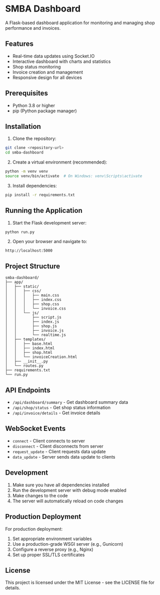 # SMBA Dashboard

A Flask-based dashboard application for monitoring and managing shop performance and invoices.

## Features

- Real-time data updates using Socket.IO
- Interactive dashboard with charts and statistics
- Shop status monitoring
- Invoice creation and management
- Responsive design for all devices

## Prerequisites

- Python 3.8 or higher
- pip (Python package manager)

## Installation

1. Clone the repository:
```bash
git clone <repository-url>
cd smba-dashboard
```

2. Create a virtual environment (recommended):
```bash
python -m venv venv
source venv/bin/activate  # On Windows: venv\Scripts\activate
```

3. Install dependencies:
```bash
pip install -r requirements.txt
```

## Running the Application

1. Start the Flask development server:
```bash
python run.py
```

2. Open your browser and navigate to:
```
http://localhost:5000
```

## Project Structure

```
smba-dashboard/
├── app/
│   ├── static/
│   │   ├── css/
│   │   │   ├── main.css
│   │   │   ├── index.css
│   │   │   ├── shop.css
│   │   │   └── invoice.css
│   │   └── js/
│   │       ├── script.js
│   │       ├── index.js
│   │       ├── shop.js
│   │       ├── invoice.js
│   │       └── realtime.js
│   ├── templates/
│   │   ├── base.html
│   │   ├── index.html
│   │   ├── shop.html
│   │   └── invoiceCreation.html
│   ├── __init__.py
│   └── routes.py
├── requirements.txt
└── run.py
```

## API Endpoints

- `/api/dashboard/summary` - Get dashboard summary data
- `/api/shop/status` - Get shop status information
- `/api/invoice/details` - Get invoice details

## WebSocket Events

- `connect` - Client connects to server
- `disconnect` - Client disconnects from server
- `request_update` - Client requests data update
- `data_update` - Server sends data update to clients

## Development

1. Make sure you have all dependencies installed
2. Run the development server with debug mode enabled
3. Make changes to the code
4. The server will automatically reload on code changes

## Production Deployment

For production deployment:

1. Set appropriate environment variables
2. Use a production-grade WSGI server (e.g., Gunicorn)
3. Configure a reverse proxy (e.g., Nginx)
4. Set up proper SSL/TLS certificates

## License

This project is licensed under the MIT License - see the LICENSE file for details. 